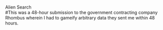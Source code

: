 
<br>
Alien Search
</br>
#This was a 48-hour submission to the government contracting company Rhombus wherein I had to gameify arbitrary data they sent me within 48 hours.
